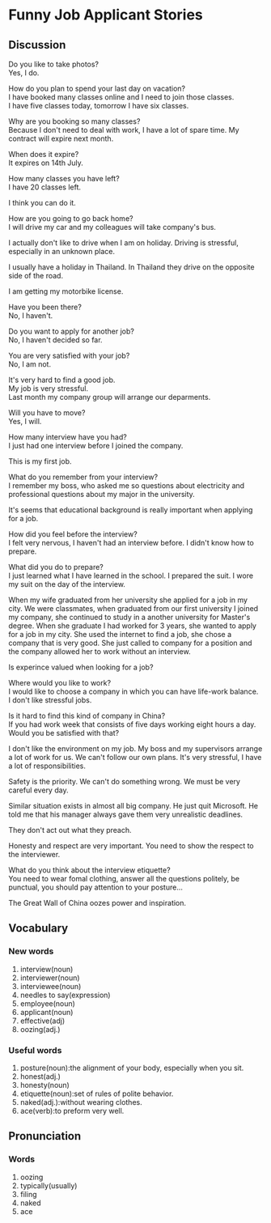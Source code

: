 # Funny Job Applicant Stories
## Discussion
Do you like to take photos?  
Yes, I do.  

How do you plan to spend your last day on vacation?  
I have booked many classes online and I need to join those classes.  
I have five classes today, tomorrow I have six classes.  

Why are you booking so many classes?  
Because I don't need to deal with work, I have a lot of spare time. 
My contract will expire next month.  

When does it expire?  
It expires on 14th July.  

How many classes you have left?  
I have 20 classes left.  

I think you can do it.   

How are you going to go back home?  
I will drive my car and my colleagues will take company's bus.  

I actually don't like to drive when I am on holiday. Driving is stressful, especially in an unknown place.  

I usually have a holiday in Thailand. In Thailand they drive on the opposite side of the road.  

I am getting my motorbike license.   

Have you been there?  
No, I haven't.  

Do you want to apply for another job?  
No, I haven't decided so far.  

You are very satisfied with your job?  
No, I am not.  

It's very hard to find a good job.  
My job is very stressful.  
Last month my company group will arrange our deparments.  

Will you have to move?  
Yes, I will.  

How many interview have you had?  
I just had one interview before I joined the company.  

This is my first job.  

What do you remember from your interview?  
I remember my boss, who asked me so questions about electricity and professional questions about my major in the university.  

It's seems that educational background is really important when applying for a job.  

How did you feel before the interview?  
I felt very nervous, I haven't had an interview before. I didn't know how to prepare.   

What did you do to prepare?  
I just learned what I have learned in the school. I prepared the suit. I wore my suit on the day of the interview.  

When my wife graduated from her university she applied for a job in my city. We were classmates, when graduated from our first university I joined my company, she continued to study in a another university for Master's degree. When she graduate I had worked for 3 years, she wanted to apply for a job in my city. She used the internet to find a job, she chose a company that is very good. She just called to company for a position and the company allowed her to work without an interview.   

Is experince valued when looking for a job?  


Where would you like to work?  
I would like to choose a company in which you can have life-work balance.  
I don't like stressful jobs.  

Is it hard to find this kind of company in China?  
If you had work week that consists of five days working eight hours a day. Would you be satisfied with that?  

I don't like the environment on my job. My boss and my supervisors arrange a lot of work for us. We can't follow our own plans. It's very stressful, I have a lot of responsibilities.    

Safety is the priority. We can't do something wrong. We must be very careful every day.   

Similar situation exists in almost all big company. He just quit Microsoft. He told me that his manager always gave them very unrealistic deadlines.  

They don't act out what they preach. 

Honesty and respect are very important. You need to show the respect to the interviewer.   

What do you think about the interview etiquette?  
You need to wear fomal clothing, answer all the questions politely, be punctual, you should pay attention to your posture...

The Great Wall of China oozes power and inspiration.  



## Vocabulary
### New words
1. interview(noun)
1. interviewer(noun)
1. interviewee(noun)
1. needles to say(expression)
1. employee(noun)
1. applicant(noun)
1. effective(adj)
1. oozing(adj.)

### Useful words
1. posture(noun):the alignment of your body, especially when you sit.
1. honest(adj.)
1. honesty(noun)
1. etiquette(noun):set of rules of polite behavior.
1. naked(adj.):without wearing clothes.
1. ace(verb):to preform very well.

## Pronunciation
### Words
1. oozing
1. typically(usually)
1. filing
1. naked
1. ace
